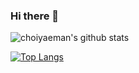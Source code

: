 ### Hi there 👋

![choiyaeman's github stats](https://github-readme-stats.vercel.app/api?username=choiyaeman&show_icons=true&theme=merko)

[![Top Langs](https://github-readme-stats.vercel.app/api/top-langs/?username=choiyaeman&layout=compact&theme=radical)](https://github.com/choiyaeman)
